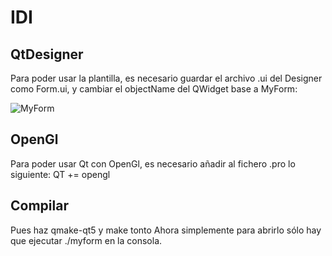 # IDI

## QtDesigner
  Para poder usar la plantilla, es necesario guardar el archivo .ui del Designer como Form.ui, y cambiar el objectName del QWidget base a MyForm:
  
  
![MyForm](https://i.imgur.com/2H8SpOf.png)


## OpenGl
  Para poder usar Qt con OpenGl, es necesario añadir al fichero .pro lo siguiente: QT += opengl
  
## Compilar
Pues haz qmake-qt5 y make tonto
Ahora simplemente para abrirlo sólo hay que ejecutar ./myform en la consola.

